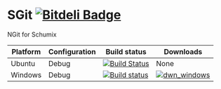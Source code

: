 # SGit [![Bitdeli Badge](https://d2weczhvl823v0.cloudfront.net/Schumix/sgit/trend.png)](https://bitdeli.com/free "Bitdeli Badge")

  [1]: https://ci.appveyor.com/project/megax/sgit
  [2]: http://nvlabs.github.com/cub/download-icon.png (Download for Windows)

NGit for Schumix

Platform | Configuration | Build status | Downloads
----|----|----|----
Ubuntu | Debug  | [![Build Status](https://travis-ci.org/Schumix/SGit.svg?branch=master)](https://travis-ci.org/Schumix/SGit) | None
Windows | Debug | [![Build status](https://ci.appveyor.com/api/projects/status/go711l5egogbcj78/branch/master?svg=true)](https://ci.appveyor.com/project/megax/sgit) | [![dwn_windows][2]][1]

